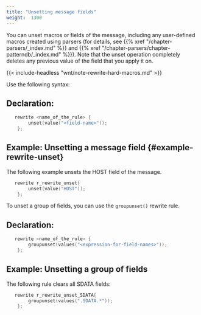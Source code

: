 ```yaml
---
title: "Unsetting message fields"
weight:  1300
---
```

<!-- DISCLAIMER: This file is based on the syslog-ng Open Source Edition documentation https://github.com/balabit/syslog-ng-ose-guides/commit/2f4a52ee61d1ea9ad27cb4f3168b95408fddfdf2 and is used under the terms of The syslog-ng Open Source Edition Documentation License. The file has been modified by Axoflow. -->

You can unset macros or fields of the message, including any user-defined macros created using parsers (for details, see {{% xref "/chapter-parsers/_index.md" %}} and {{% xref "/chapter-parsers/chapter-patterndb/_index.md" %}}). Note that the unset operation completely deletes any previous value of the field that you apply it on.

{{< include-headless "wnt/note-rewrite-hard-macros.md" >}}

Use the following syntax:


## Declaration:

```c
   rewrite <name_of_the_rule> {
        unset(value("<field-name>"));
    };
```



## Example: Unsetting a message field {#example-rewrite-unset}

The following example unsets the HOST field of the message.

```c
   rewrite r_rewrite_unset{
        unset(value("HOST"));
    };
```


To unset a group of fields, you can use the `groupunset()` rewrite rule.


## Declaration:

```c
   rewrite <name_of_the_rule> {
        groupunset(values("<expression-for-field-names>"));
    };
```



## Example: Unsetting a group of fields

The following rule clears all SDATA fields:

```c
   rewrite r_rewrite_unset_SDATA{
        groupunset(values(".SDATA.*"));
    };
```

